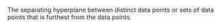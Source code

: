 The separating hyperplane between distinct data points or sets of data points that is furthest from the data points.